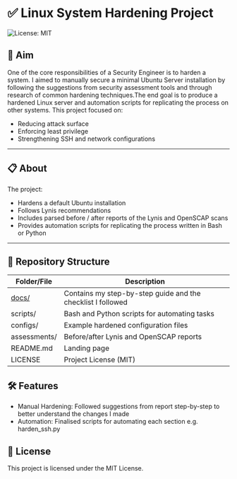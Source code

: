 # ✅ Linux System Hardening Project
![License: MIT](https://img.shields.io/badge/License-MIT-green.svg)


## 🎯 Aim
One of the core responsibilities of a Security Engineer is to harden a system. I aimed to manually secure a minimal Ubuntu Server installation by following the suggestions from security assessment tools and through research of common hardening techniques.The end goal is to produce a hardened Linux server and automation scripts for replicating the process on other systems. This project focused on:

- Reducing attack surface
- Enforcing least privilege
- Strengthening SSH and network configurations


---

## 📋 About
The project:
- Hardens a default Ubuntu installation
- Follows Lynis recommendations
- Includes parsed before / after reports of the Lynis and OpenSCAP scans
- Provides automation scripts for replicating the process written in Bash or Python

---

## 📂 Repository Structure

| Folder/File   | Description                                         |
|---------------|-----------------------------------------------------|
| [docs/](./docs)       | Contains my step-by-step guide and the checklist I followed |
| scripts/      | Bash and Python scripts for automating tasks       |
| configs/      | Example hardened configuration files               |
| assessments/  | Before/after Lynis and OpenSCAP reports            |
| README.md     | Landing page                                        |
| LICENSE       | Project License (MIT)                               |


## 🛠️ Features

- Manual Hardening: Followed suggestions from report step-by-step to better understand the changes I made
- Automation: Finalised scripts for automating each section e.g. harden_ssh.py

## 📜 License
This project is licensed under the MIT License.